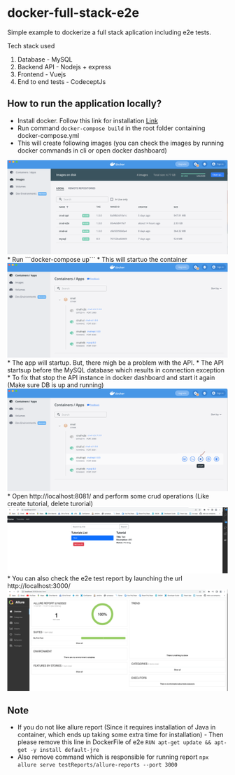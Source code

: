 # docker-full-stack-e2e

Simple example to dockerize a full stack aplication including e2e tests.

Tech stack used

1. Database - MySQL
2. Backend API - Nodejs + express
3. Frontend - Vuejs
4. End to end tests - CodeceptJs

## How to run the application locally?

* Install docker. Follow this link for installation [Link](https://docs.docker.com/engine/install/)
* Run command ```docker-compose build``` in the root folder containing docker-compose.yml
* This will create following images (you can check the images by running docker commands in cli or open docker dashboard)
<img src="./screenshots/docker_images.png">
* Run ```docker-compose up```
* This will startuo the container
<img src="./screenshots/docker_container.png">
* The app will startup. But, there migh be a problem with the API.
* The API startsup before the MySQL database which results in connection exception
* To fix that stop the API instance in docker dashboard and start it again (Make sure DB is up and running)
<img src="./screenshots/docker_api_stop.png">
* Open http://localhost:8081/ and perform some crud operations (Like create tutorial, delete turorial)
<img src="./screenshots/docker_ui.png">
* You can also check the e2e test report by launching the url http://localhost:3000/
<img src="./screenshots/docker-e2e-report.png">

<br/>

## Note 
* If you do not like allure report (Since it requires installation of Java in container, which ends up taking some extra time for installation) - Then please remove this line in DockerFile of e2e 
```RUN apt-get update && apt-get -y install default-jre```
* Also remove command which is responsible for running report
```npx allure serve testReports/allure-reports --port 3000```
